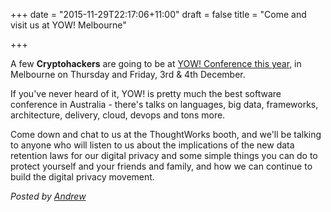 +++
date = "2015-11-29T22:17:06+11:00"
draft = false
title = "Come and visit us at YOW! Melbourne"

+++

A few **Cryptohackers** are going to be at [YOW! Conference this year](http://melbourne.yowconference.com.au/), in Melbourne on Thursday and Friday, 3rd & 4th December.

If you've never heard of it, YOW! is pretty much the best software conference in Australia - there's talks on languages, big data, frameworks, architecture, delivery, cloud, devops and tons more. 

Come down and chat to us at the ThoughtWorks booth, and we'll be talking to anyone who will listen to us about the implications of the new data retention laws for our digital privacy and some simple things you can do to protect yourself and your friends and family, and how we can continue to build the digital privacy movement.

*Posted by [Andrew](https://twitter.com/whereismytaco)*
